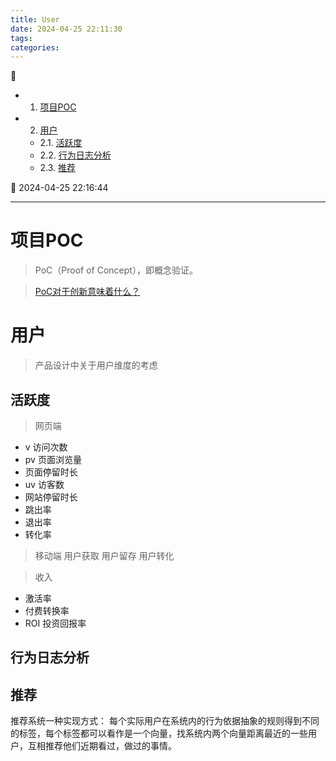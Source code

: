 ```yaml
---
title: User
date: 2024-04-25 22:11:30
tags: 
categories: 
---
```


💠

- 1. [项目POC](#项目poc)
- 2. [用户](#用户)
    - 2.1. [活跃度](#活跃度)
    - 2.2. [行为日志分析](#行为日志分析)
    - 2.3. [推荐](#推荐)

💠 2024-04-25 22:16:44
****************************************
# 项目POC
> PoC（Proof of Concept），即概念验证。

> [PoC对于创新意味着什么？](https://www.woshipm.com/operate/4243656.html)

# 用户
> 产品设计中关于用户维度的考虑

## 活跃度
> 网页端
- v  访问次数 
- pv 页面浏览量
- 页面停留时长
- uv 访客数
- 网站停留时长
- 跳出率
- 退出率
- 转化率

> 移动端
用户获取
用户留存
用户转化

> 收入
- 激活率
- 付费转换率
- ROI 投资回报率

## 行为日志分析

## 推荐
推荐系统一种实现方式： 每个实际用户在系统内的行为依据抽象的规则得到不同的标签，每个标签都可以看作是一个向量，找系统内两个向量距离最近的一些用户，互相推荐他们近期看过，做过的事情。

